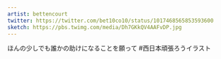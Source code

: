 ```yaml
---
artist: bettencourt
twitter: https://twitter.com/bet10co10/status/1017468565853593600
sketch: https://pbs.twimg.com/media/Dh7GKkQV4AAFvDP.jpg
---
```

ほんの少しでも誰かの助けになることを願って
 #西日本頑張ろうイラスト